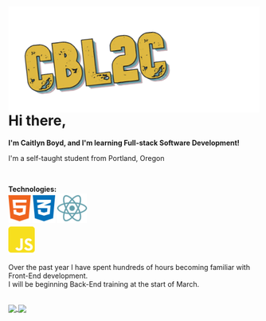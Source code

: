 <img align="left" src="readme_headerCB.png" />

<br>

# Hi there,

**I'm Caitlyn Boyd, and I'm learning Full-stack Software Development!**

I'm a self-taught student from Portland, Oregon

<br>

**Technologies:**  
<code><img height="60" src="html5-brands.svg"></code>
<code><img height="60" src="css3-alt-brands.svg"></code>
<code><img height="60" src="react-brands.svg"></code>  
<code><img height="60" src="js-square-brands.svg"></code>

Over the past year I have spent hundreds of hours becoming familiar with Front-End development.  
I will be beginning Back-End training at the start of March.

<br>

<a href="https://github.com/CBL2C/CBL2C">
  <img align="center" src="https://github-readme-stats.vercel.app/api?username=CBL2C&hide=prs,contribs&show_icons=true&line_height=27&count_private=true&title_color=DEB841&text_color=DEB841&border_color=DEB841&icon_color=639FAB&bg_color=24282d" />
</a>
<a href="https://github.com/CBL2C/CBL2C">
  <img align="center" src="https://github-readme-stats.vercel.app/api/top-langs/?username=CBL2C&&tex&title_color=DEB841&text_color=DEB841&icon_color=639FAB&bg_color=24282d&border_color=DEB841&langs_count=3&layout=compact" />
</a>

